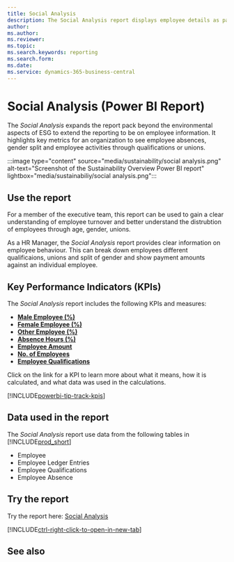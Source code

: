 ```yaml
---
title: Social Analysis
description: The Social Analysis report displays employee details as part of Social reporting for ESG. 
author: 
ms.author:
ms.reviewer: 
ms.topic: 
ms.search.keywords: reporting
ms.search.form: 
ms.date: 
ms.service: dynamics-365-business-central
---
```


# Social Analysis (Power BI Report)

The *Social Analysis* expands the report pack beyond the environmental aspects of ESG to extend the reporting to be on employee information. It highlights key metrics for an organization to see employee absences, gender split and employee activities through qualifications or unions.

:::image type="content" source="media/sustainability/social analysis.png" alt-text="Screenshot of the Sustainability Overview Power BI report" lightbox="media/sustainabiliy/social analysis.png":::


## Use the report

For a member of the executive team, this report can be used to gain a clear understanding of employee turnover and better understand the distrubtion of employees through age, gender, unions. 

As a HR Manager, the *Social Analysis* report provides clear information on employee behaviour. This can break down employees different qualificaions, unions and split of gender and show payment amounts against an individual employee.


## Key Performance Indicators (KPIs)

The *Social Analysis* report includes the following KPIs and measures: 

- [**Male Employee (%)**](sustainability-powerbi-kpis.md#male-employees-)
- [**Female Employee (%)**](sustainability-powerbi-kpis.md#female-employees-)
- [**Other Employee (%)**](sustainability-powerbi-kpis.md#other-employees-)
- [**Absence Hours (%)**](sustainability-powerbi-kpis.md#employee-absences-)
- [**Employee Amount**](sustainability-powerbi-kpis.md#employee-amount)
- [**No. of Employees**](sustainability-powerbi-kpis.md#no-of-employees)
- [**Employee Qualifications**](sustainability-powerbi-kpis.md#employee-qualifications)


Click on the link for a KPI to learn more about what it means, how it is calculated, and what data was used in the calculations. 

[!INCLUDE[powerbi-tip-track-kpis](includes/powerbi-tip-track-kpis.md)]


## Data used in the report

The *Social Analysis* report use data from the following tables in [!INCLUDE[prod_short](includes/prod_short.md)]

- Employee
- Employee Ledger Entries
- Employee Qualifications
- Employee Absence

## Try the report

Try the report here: [Social Analysis](https://businesscentral.dynamics.com?page=37091)

[!INCLUDE[ctrl-right-click-to-open-in-new-tab](includes/ctrl-right-click-to-open-in-new-tab.md)]

## See also